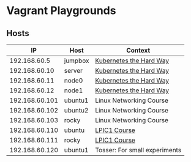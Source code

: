 # Vagrant Playgrounds

## Hosts

| IP | Host | Context |
| --- | --- | --- |
| 192.168.60.5 | jumpbox | [Kubernetes the Hard Way](https://github.com/tastybug/kubernetes-the-hard-way) |
| 192.168.60.10 | server | [Kubernetes the Hard Way](https://github.com/tastybug/kubernetes-the-hard-way) |
| 192.168.60.11 | node0 | [Kubernetes the Hard Way](https://github.com/tastybug/kubernetes-the-hard-way) |
| 192.168.60.12 | node1 | [Kubernetes the Hard Way](https://github.com/tastybug/kubernetes-the-hard-way) |
| 192.168.60.101 | ubuntu1 | Linux Networking Course |
| 192.168.60.102 | ubuntu2 | Linux Networking Course |
| 192.168.60.103 | rocky | Linux Networking Course |
| 192.168.60.110 | ubuntu | [LPIC1 Course](https://www.udemy.com/course/prep-for-the-lpic-1-exam-101-500-linux-system-administrator/learn/lecture/24649074?start=0#overview) |
| 192.168.60.111 | rocky | [LPIC1 Course](https://www.udemy.com/course/prep-for-the-lpic-1-exam-101-500-linux-system-administrator/learn/lecture/24649074?start=0#overview) |
| 192.168.60.120 | ubuntu1 | Tosser: For small experiments |
